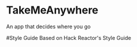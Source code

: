 # TakeMeAnywhere
An app that decides where you go



#Style Guide
Based on Hack Reactor's Style Guide